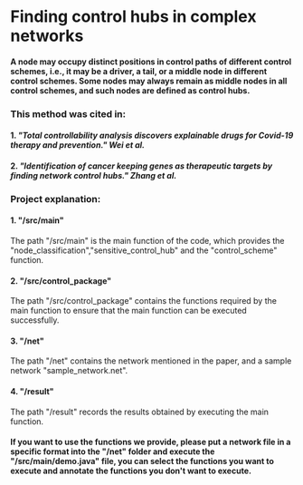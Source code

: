 # Finding control hubs in complex networks

#### A node may occupy distinct positions in control paths of different control schemes, i.e., it may be a driver, a tail, or a middle node in different control schemes. Some nodes may always remain as middle nodes in all control schemes, and such nodes are defined as control hubs.

### This method was cited in:
#### 1. **_"Total controllability analysis discovers explainable drugs for Covid-19 therapy and prevention." Wei et al._**
#### 2. **_"Identification of cancer keeping genes as therapeutic targets by finding network control hubs." Zhang et al._**

### Project explanation:
#### 1. "/src/main"
The path "/src/main" is the main function of the code, which provides the "node_classification","sensitive_control_hub" and the "control_scheme" function.
#### 2. "/src/control_package"
The path "/src/control_package" contains the functions required by the main function to ensure that the main function can be executed successfully.
#### 3. "/net"
The path "/net" contains the network mentioned in the paper, and a sample network "sample_network.net".
#### 4. "/result"
The path "/result" records the results obtained by executing the main function.
#### If you want to use the functions we provide, please put a network file in a specific format into the "/net" folder and execute the "/src/main/demo.java" file, you can select the functions you want to execute and annotate the functions you don't want to execute.
